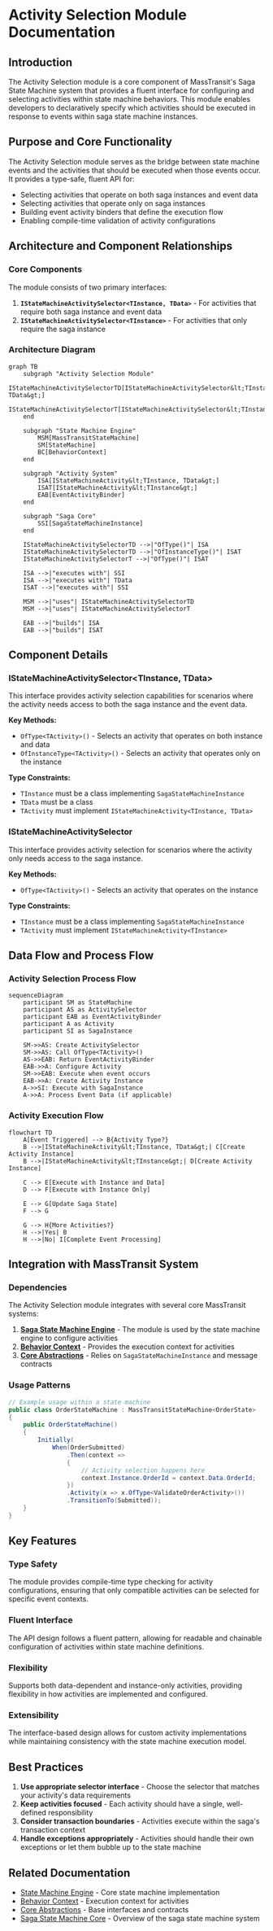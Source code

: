 # Activity Selection Module Documentation

## Introduction

The Activity Selection module is a core component of MassTransit's Saga State Machine system that provides a fluent interface for configuring and selecting activities within state machine behaviors. This module enables developers to declaratively specify which activities should be executed in response to events within saga state machine instances.

## Purpose and Core Functionality

The Activity Selection module serves as the bridge between state machine events and the activities that should be executed when those events occur. It provides a type-safe, fluent API for:

- Selecting activities that operate on both saga instances and event data
- Selecting activities that operate only on saga instances
- Building event activity binders that define the execution flow
- Enabling compile-time validation of activity configurations

## Architecture and Component Relationships

### Core Components

The module consists of two primary interfaces:

1. **`IStateMachineActivitySelector<TInstance, TData>`** - For activities that require both saga instance and event data
2. **`IStateMachineActivitySelector<TInstance>`** - For activities that only require the saga instance

### Architecture Diagram

```mermaid
graph TB
    subgraph "Activity Selection Module"
        IStateMachineActivitySelectorTD[IStateMachineActivitySelector&lt;TInstance, TData&gt;]
        IStateMachineActivitySelectorT[IStateMachineActivitySelector&lt;TInstance&gt;]
    end
    
    subgraph "State Machine Engine"
        MSM[MassTransitStateMachine]
        SM[StateMachine]
        BC[BehaviorContext]
    end
    
    subgraph "Activity System"
        ISA[IStateMachineActivity&lt;TInstance, TData&gt;]
        ISAT[IStateMachineActivity&lt;TInstance&gt;]
        EAB[EventActivityBinder]
    end
    
    subgraph "Saga Core"
        SSI[SagaStateMachineInstance]
    end
    
    IStateMachineActivitySelectorTD -->|"OfType()"| ISA
    IStateMachineActivitySelectorTD -->|"OfInstanceType()"| ISAT
    IStateMachineActivitySelectorT -->|"OfType()"| ISAT
    
    ISA -->|"executes with"| SSI
    ISA -->|"executes with"| TData
    ISAT -->|"executes with"| SSI
    
    MSM -->|"uses"| IStateMachineActivitySelectorTD
    MSM -->|"uses"| IStateMachineActivitySelectorT
    
    EAB -->|"builds"| ISA
    EAB -->|"builds"| ISAT
```

## Component Details

### IStateMachineActivitySelector<TInstance, TData>

This interface provides activity selection capabilities for scenarios where the activity needs access to both the saga instance and the event data.

**Key Methods:**
- `OfType<TActivity>()` - Selects an activity that operates on both instance and data
- `OfInstanceType<TActivity>()` - Selects an activity that operates only on the instance

**Type Constraints:**
- `TInstance` must be a class implementing `SagaStateMachineInstance`
- `TData` must be a class
- `TActivity` must implement `IStateMachineActivity<TInstance, TData>`

### IStateMachineActivitySelector<TInstance>

This interface provides activity selection for scenarios where the activity only needs access to the saga instance.

**Key Methods:**
- `OfType<TActivity>()` - Selects an activity that operates on the instance

**Type Constraints:**
- `TInstance` must be a class implementing `SagaStateMachineInstance`
- `TActivity` must implement `IStateMachineActivity<TInstance>`

## Data Flow and Process Flow

### Activity Selection Process Flow

```mermaid
sequenceDiagram
    participant SM as StateMachine
    participant AS as ActivitySelector
    participant EAB as EventActivityBinder
    participant A as Activity
    participant SI as SagaInstance
    
    SM->>AS: Create ActivitySelector
    SM->>AS: Call OfType<TActivity>()
    AS->>EAB: Return EventActivityBinder
    EAB->>A: Configure Activity
    SM->>EAB: Execute when event occurs
    EAB->>A: Create Activity Instance
    A->>SI: Execute with SagaInstance
    A->>A: Process Event Data (if applicable)
```

### Activity Execution Flow

```mermaid
flowchart TD
    A[Event Triggered] --> B{Activity Type?}
    B -->|IStateMachineActivity&lt;TInstance, TData&gt;| C[Create Activity Instance]
    B -->|IStateMachineActivity&lt;TInstance&gt;| D[Create Activity Instance]
    
    C --> E[Execute with Instance and Data]
    D --> F[Execute with Instance Only]
    
    E --> G[Update Saga State]
    F --> G
    
    G --> H{More Activities?}
    H -->|Yes| B
    H -->|No| I[Complete Event Processing]
```

## Integration with MassTransit System

### Dependencies

The Activity Selection module integrates with several core MassTransit systems:

1. **[Saga State Machine Engine](StateMachine_Engine.md)** - The module is used by the state machine engine to configure activities
2. **[Behavior Context](Behavior_Context.md)** - Provides the execution context for activities
3. **[Core Abstractions](Core_Abstractions.md)** - Relies on `SagaStateMachineInstance` and message contracts

### Usage Patterns

```csharp
// Example usage within a state machine
public class OrderStateMachine : MassTransitStateMachine<OrderState>
{
    public OrderStateMachine()
    {
        Initially(
            When(OrderSubmitted)
                .Then(context => 
                {
                    // Activity selection happens here
                    context.Instance.OrderId = context.Data.OrderId;
                })
                .Activity(x => x.OfType<ValidateOrderActivity>())
                .TransitionTo(Submitted));
    }
}
```

## Key Features

### Type Safety
The module provides compile-time type checking for activity configurations, ensuring that only compatible activities can be selected for specific event contexts.

### Fluent Interface
The API design follows a fluent pattern, allowing for readable and chainable configuration of activities within state machine definitions.

### Flexibility
Supports both data-dependent and instance-only activities, providing flexibility in how activities are implemented and configured.

### Extensibility
The interface-based design allows for custom activity implementations while maintaining consistency with the state machine execution model.

## Best Practices

1. **Use appropriate selector interface** - Choose the selector that matches your activity's data requirements
2. **Keep activities focused** - Each activity should have a single, well-defined responsibility
3. **Consider transaction boundaries** - Activities execute within the saga's transaction context
4. **Handle exceptions appropriately** - Activities should handle their own exceptions or let them bubble up to the state machine

## Related Documentation

- [State Machine Engine](StateMachine_Engine.md) - Core state machine implementation
- [Behavior Context](Behavior_Context.md) - Execution context for activities
- [Core Abstractions](Core_Abstractions.md) - Base interfaces and contracts
- [Saga State Machine Core](Saga_StateMachine_Core.md) - Overview of the saga state machine system